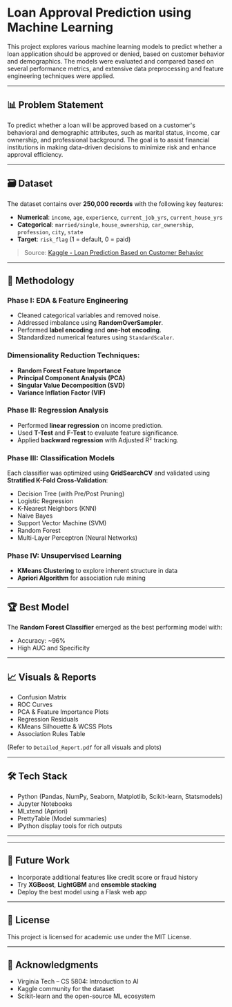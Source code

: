 # Loan Approval Prediction using Machine Learning

This project explores various machine learning models to predict whether a loan application should be approved or denied, based on customer behavior and demographics. The models were evaluated and compared based on several performance metrics, and extensive data preprocessing and feature engineering techniques were applied.

---


## 📊 Problem Statement

To predict whether a loan will be approved based on a customer's behavioral and demographic attributes, such as marital status, income, car ownership, and professional background. The goal is to assist financial institutions in making data-driven decisions to minimize risk and enhance approval efficiency.

---

## 🗃️ Dataset

The dataset contains over **250,000 records** with the following key features:

- **Numerical**: `income`, `age`, `experience`, `current_job_yrs`, `current_house_yrs`
- **Categorical**: `married/single`, `house_ownership`, `car_ownership`, `profession`, `city`, `state`
- **Target**: `risk_flag` (1 = default, 0 = paid)

> Source: [Kaggle - Loan Prediction Based on Customer Behavior](https://www.kaggle.com/datasets/subhamjain/loan-prediction-based-on-customer-behavior)

---

## 🧠 Methodology

### Phase I: EDA & Feature Engineering
- Cleaned categorical variables and removed noise.
- Addressed imbalance using **RandomOverSampler**.
- Performed **label encoding** and **one-hot encoding**.
- Standardized numerical features using `StandardScaler`.

### Dimensionality Reduction Techniques:
- **Random Forest Feature Importance**
- **Principal Component Analysis (PCA)**
- **Singular Value Decomposition (SVD)**
- **Variance Inflation Factor (VIF)**

### Phase II: Regression Analysis
- Performed **linear regression** on income prediction.
- Used **T-Test** and **F-Test** to evaluate feature significance.
- Applied **backward regression** with Adjusted R² tracking.

### Phase III: Classification Models
Each classifier was optimized using **GridSearchCV** and validated using **Stratified K-Fold Cross-Validation**:

- Decision Tree (with Pre/Post Pruning)
- Logistic Regression
- K-Nearest Neighbors (KNN)
- Naive Bayes
- Support Vector Machine (SVM)
- Random Forest
- Multi-Layer Perceptron (Neural Networks)

### Phase IV: Unsupervised Learning
- **KMeans Clustering** to explore inherent structure in data
- **Apriori Algorithm** for association rule mining

---

## 🏆 Best Model

The **Random Forest Classifier** emerged as the best performing model with:
- Accuracy: ~96%
- High AUC and Specificity

---

## 📈 Visuals & Reports

- Confusion Matrix
- ROC Curves
- PCA & Feature Importance Plots
- Regression Residuals
- KMeans Silhouette & WCSS Plots
- Association Rules Table

(Refer to `Detailed_Report.pdf` for all visuals and plots)

---

## 🛠️ Tech Stack

- Python (Pandas, NumPy, Seaborn, Matplotlib, Scikit-learn, Statsmodels)
- Jupyter Notebooks
- MLxtend (Apriori)
- PrettyTable (Model summaries)
- IPython display tools for rich outputs

---


---

## 📌 Future Work

- Incorporate additional features like credit score or fraud history
- Try **XGBoost**, **LightGBM** and **ensemble stacking**
- Deploy the best model using a Flask web app

---

## 📜 License

This project is licensed for academic use under the MIT License.

---

## 🙌 Acknowledgments

- Virginia Tech – CS 5804: Introduction to AI  
- Kaggle community for the dataset  
- Scikit-learn and the open-source ML ecosystem



